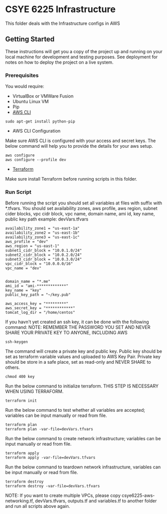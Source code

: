 # CSYE 6225 Infrastructure

This folder deals with the Infrastructure configs in AWS

## Getting Started

These instructions will get you a copy of the project up and running on your local machine for development and testing purposes. See deployment for notes on how to deploy the project on a live system.

### Prerequisites

You would require:

* VirtualBox or VMWare Fusion
* Ubuntu Linux VM
* Pip
* [AWS CLI](https://docs.aws.amazon.com/cli/latest/userguide/awscli-install-linux.html)

```
sudo apt-get install python-pip
```

* AWS CLI Configuration

Make sure AWS CLI is configured with your access and secret keys. The below command will help you to provide the details for your aws setup.

```
aws configure
aws configure --profile dev
```

* [Terraform](https://www.terraform.io/)

Make sure install Terraform before running scripts in this folder.

### Run Script

Before running the script you should set all variables at files with suffix with \*.tfvars.
You should set availability zones, aws profile, aws region, subnet cider blocks, vpc cidr block, vpc name, domain name, ami id, key name, public key path
example: devVars.tfvars
```
availability_zone1 = "us-east-1a"
availability_zone2 = "us-east-1b"
availability_zone3 = "us-east-1c"
aws_profile = "dev"
aws_region = "us-east-1"
subnet1_cidr_block = "10.0.1.0/24"
subnet2_cidr_block = "10.0.2.0/24"
subnet3_cidr_block = "10.0.3.0/24"
vpc_cidr_block = "10.0.0.0/16"
vpc_name = "dev"


domain_name = "*.me"
ami_id = "ami-*************"
key_name = "key"
public_key_path = "~/key.pub"

aws_access_key = "*********"
aws_secret_key = "************"
tomcat_log_dir = "/home/centos"

```

If you havn't yet created an ssh key, it can be done with the following command:
NOTE: REMEMBER THE PASSWORD YOU SET AND NEVER SHARE YOUR PRIVATE KEY TO ANYONE, INCLUDING AWS
```
ssh-keygen
```

The command will create a private key and public key. 
Public key should be set as terraform variable values and uploaded to AWS Key Pair.
Private key should be store in a safe place, set as read-only and NEVER SHARE to others.
```
chmod 400 key
```


Run the below command to initialize terraform. THIS STEP IS NECESSARY WHEN USING TERRAFORM.
```
terraform init
```

Run the below command to test whether all variables are accepted; variables can be input manually or read from file. 
```
terraform plan
terraform plan -var-file=devVars.tfvars
```

Run the below command to create network infrastructure; variables can be input manually or read from file. 
```
terraform apply
terraform apply -var-file=devVars.tfvars
```

Run the below command to teardown network infrastructure, variables can be input manually or read from file. 
```
terraform destroy
terraform destroy -var-file=devVars.tfvars
```
NOTE: If you want to create multiple VPCs, please copy csye6225-aws-networking.tf, devVars.tfvars, outputs.tf and variables.tf to another folder and run all scripts above again.
